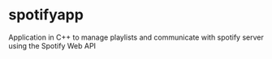 # spotifyapp
Application in C++ to manage playlists and communicate with spotify server using the Spotify Web API
